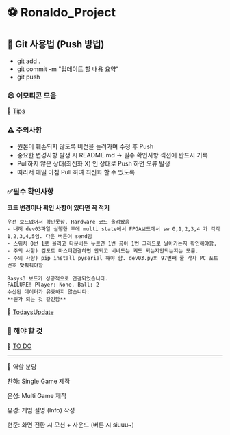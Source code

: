 # ⚽ Ronaldo_Project  

## 📌 Git 사용법 (Push 방법)
- git add .
- git commit -m "업데이트 할 내용 요약"
- git push

### 😄 이모티콘 모음
🚀 [Tips](./Software/markdown.md)

### ⚠️ 주의사항
- 원본이 훼손되지 않도록 버전을 늘려가며 수정 후 Push
- 중요한 변경사항 발생 시 README.md → 필수 확인사항 섹션에 반드시 기록
- Pull하지 않은 상태(최신화 X) 인 상태로 Push 하면 오류 발생
- 따라서 매일 아침 Pull 하여 최신화 할 수 있도록
  
### ✅필수 확인사항
**코드 변경이나 확인 사항이 있다면 꼭 적기**

```
우선 보드없어서 확인못함, Hardware 코드 올려놨음
- 내꺼 dev03파일 실행한 후에 multi state에서 FPGA보드에서 sw 0,1,2,3,4 가 각각 1,2,3,4,5임. 다운 버튼이 send임
- 스위치 0번 1로 올리고 다운버튼 누르면 1번 공이 1번 그리드로 날아가는지 확인해야함.
- 주의 사항) 컴포트 마스터연결하면 안되고 비바도는 켜도 되는지안되는지는 모름.
- 주의 사항) pip install pyserial 해야 함. dev03.py의 97번째 줄 각자 PC 포트번호 맞춰줘야함

Basys3 보드가 성공적으로 연결되었습니다.
FAILURE! Player: None, Ball: 2
수신된 데이터가 유효하지 않습니다:
**뭔가 되는 것 같긴함**
```

🚀 [TodaysUpdate](./TodaysUpdate)


### 🎯 해야 할 것

🚀 [TO DO](./ToDoList)

---

👥 역할 분담

찬하: Single Game 제작

은성: Multi Game 제작

유경: 게임 설명 (Info) 작성

현준: 화면 전환 시 모션 + 사운드 (버튼 시 siuuu~)
